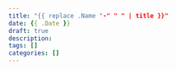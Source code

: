 ```yaml
---
title: "{{ replace .Name "-" " " | title }}"
date: {{ .Date }}
draft: true
description: 
tags: []
categories: []
---
```

